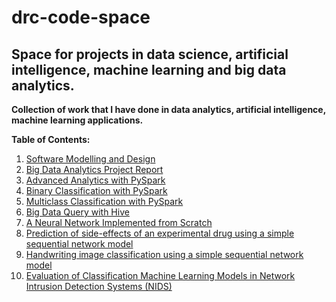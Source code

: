 # drc-code-space
## Space for projects in data science, artificial intelligence, machine learning and big data analytics.

**Collection of work that I have done in data analytics, artificial intelligence, machine learning applications.**

**Table of Contents:**

1. <a href="https://github.com/dave2k77/drc-code-space/blob/main/Systems%20modelling%20%26%20design.pdf">Software Modelling and Design</a>
2. <a href="https://github.com/dave2k77/drc-code-space/blob/main/Predictive%20Machine%20Learning%20Models%20in%20Network%20Data%20Analysis%20and%20Cyberattack%20Prediction.pdf">Big Data Analytics Project Report</a>
3. <a href="https://github.com/dave2k77/drc-code-space/blob/main/PySparkDataAnalytics.py">Advanced Analytics with PySpark</a>
4. <a href="https://github.com/dave2k77/drc-code-space/blob/main/PySparkBinaryClassificationAll.py">Binary Classification with PySpark</a>
5. <a href="https://github.com/dave2k77/drc-code-space/blob/main/PySparkMulticlassClassificationAll.py">Multiclass Classification with PySpark</a>
6. <a href="https://github.com/dave2k77/drc-code-space/blob/main/unsw-nb15_analysis.sql">Big Data Query with Hive</a>
7. <a href="https://github.com/dave2k77/drc-code-space/blob/main/neural_network_implementation.py">A Neural Network Implemented from Scratch</a>
8. <a href="https://github.com/dave2k77/drc-code-space/blob/main/An%20Example%20of%20a%20Sequential%20Neural%20Network%20Model.ipynb">Prediction of side-effects of an experimental drug using a simple sequential network model</a>
9. <a href="https://github.com/dave2k77/drc-code-space/blob/main/Introduction%20to%20Deep%20Learning%20Models.ipynb">Handwriting image classification using a simple sequential network model</a>
10. <a href="https://github.com/dave2k77/drc-code-space/blob/main/CNNImageClassifierFinal.ipynb">Evaluation of Classification Machine Learning Models in Network Intrusion Detection Systems (NIDS)</a>
